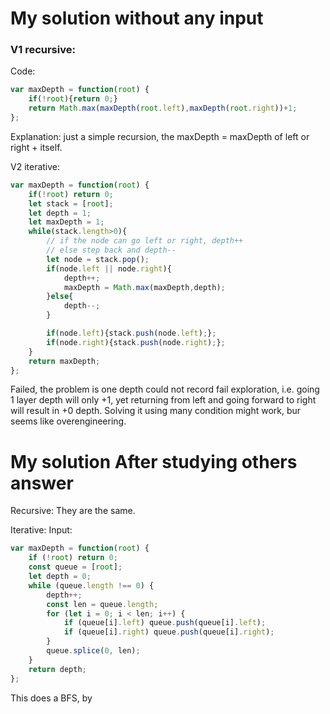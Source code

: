 
# My solution without any input

### V1 recursive:
Code:
```js
var maxDepth = function(root) {
    if(!root){return 0;}
    return Math.max(maxDepth(root.left),maxDepth(root.right))+1;
};
```
Explanation:
just a simple recursion,
the maxDepth = maxDepth of left or right + itself.

V2 iterative:
```js
var maxDepth = function(root) {
    if(!root) return 0;
    let stack = [root];
    let depth = 1;
    let maxDepth = 1;
    while(stack.length>0){
        // if the node can go left or right, depth++
        // else step back and depth--
        let node = stack.pop();
        if(node.left || node.right){
            depth++;
            maxDepth = Math.max(maxDepth,depth);
        }else{
            depth--;
        }

        if(node.left){stack.push(node.left);};
        if(node.right){stack.push(node.right);};
    }
    return maxDepth;
};
```
Failed, the problem is one depth could not record fail exploration,
i.e. going 1 layer depth will only +1, yet returning from left and going forward to right will result in +0 depth.
Solving it using many condition might work, bur seems like overengineering.

# My solution After studying others answer
Recursive: 
They are the same.

Iterative:
Input:
```js
var maxDepth = function(root) {
    if (!root) return 0;
    const queue = [root];
    let depth = 0;
    while (queue.length !== 0) {
        depth++;
        const len = queue.length;
        for (let i = 0; i < len; i++) {
            if (queue[i].left) queue.push(queue[i].left);
            if (queue[i].right) queue.push(queue[i].right);
        }
        queue.splice(0, len);
    }
    return depth;
};
```
This does a BFS, by 